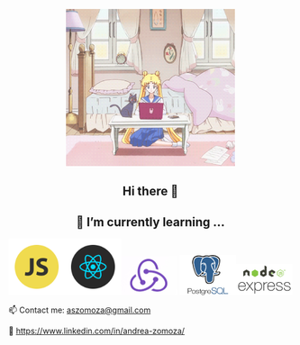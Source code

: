 <p align="center"> <img src="https://github.com/andreazomoza/andreazomoza/blob/master/1.gif" width="300"/></p> 
<h2 align="center">Hi there 👋</h2><p>
<h2 align="center"> 🌱 I’m currently learning ...</h2><p>
<p align="center"> <img src="https://github.com/andreazomoza/andreazomoza/blob/master/2js.png" width="100"/><img src="https://github.com/andreazomoza/andreazomoza/blob/master/3react.png" width="100"/><img src="https://github.com/andreazomoza/andreazomoza/blob/master/4redux.jpg" width="100"/> <img src="https://github.com/andreazomoza/andreazomoza/blob/master/5psql.png" width="100"/><img src="https://github.com/andreazomoza/andreazomoza/blob/master/6exp.png" width="100"/></p> 




📫 Contact me: aszomoza@gmail.com


🔗 https://www.linkedin.com/in/andrea-zomoza/

<!--
**andreazomoza/andreazomoza** is a ✨ _special_ ✨ repository because its `README.md` (this file) appears on your GitHub profile.




Here are some ideas to get you started:
- 🌱 I’m currently learning ...React 

- 🔭 I’m currently working on ...
- 👯 I’m looking to collaborate on ...
- 🤔 I’m looking for help with ...
- 💬 Ask me about ...
- 📫 How to reach me: ...
- 😄 Pronouns: ...
- ⚡ Fun fact: ...
-->
